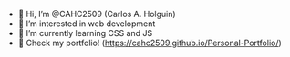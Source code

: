 - 👋 Hi, I’m @CAHC2509 (Carlos A. Holguin)
- 👀 I’m interested in web development
- 🌱 I’m currently learning CSS and JS
- 💼 Check my portfolio! (https://cahc2509.github.io/Personal-Portfolio/)

<!---
CAHC2509/CAHC2509 is a ✨ special ✨ repository because its `README.md` (this file) appears on your GitHub profile.
You can click the Preview link to take a look at your changes.
--->
